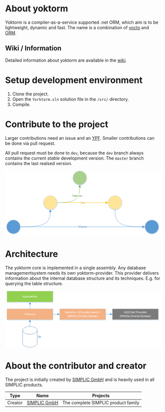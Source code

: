 # About yoktorm

Yoktorm is a compiler-as-a-service supported .net ORM, which aim is to be lightweight, dynamic and fast. The name is a combination of [yocto](https://en.wikipedia.org/wiki/Yocto-) and [ORM](https://en.wikipedia.org/wiki/Object-relational_mapping).

## Wiki / Information

Detailed information about yoktorm are available in the [wiki](https://github.com/simplic-systems/yoktorm/wiki).

# Setup development environment

 1. Clone the project.
 2. Open the `Yorktorm.sln` solution file in the `/src/` directory.
 3. Compile.

# Contribute to the project

Larger contributions need an issue and an [YPF](https://github.com/simplic-systems/yoktorm/wiki). Smaller contributions can be done via pull request.

All pull request must be done to `dev`, because the `dev` branch always contains the current *stable* development version. The `master` branch contains the last realsed version. 

![Branching.png](Branching.png)

# Architecture

The yoktorm core is implemented in a single assembly. Any database managementsystem needs its own yoktorm-provider. This provider delivers information about the internal database structure and its techniques. E.g. for querying the table structure.

![Yoktorm-Architecture.png](Yoktorm-Architecture.png)

# About the contributor and creator

The project is initially created by [SIMPLIC GmbH](https://simplic.biz) and is heavily used in all SIMPLIC products.

| Type | Name | Projects |
| --- | --- | --- |
| Creator | [SIMPLIC GmbH](https://simplic.biz) | The complete SIMPLIC product family |
